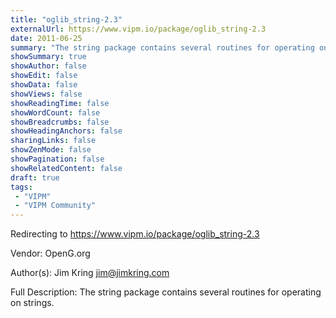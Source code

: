 ```yaml
---
title: "oglib_string-2.3"
externalUrl: https://www.vipm.io/package/oglib_string-2.3
date: 2011-06-25
summary: "The string package contains several routines for operating on strings."
showSummary: true
showAuthor: false
showEdit: false
showData: false
showViews: false
showReadingTime: false
showWordCount: false
showBreadcrumbs: false
showHeadingAnchors: false
sharingLinks: false
showZenMode: false
showPagination: false
showRelatedContent: false
draft: true
tags:
 - "VIPM"
 - "VIPM Community"
---
```


Redirecting to https://www.vipm.io/package/oglib_string-2.3

Vendor: OpenG.org

Author(s): Jim Kring <jim@jimkring.com>
 
Full Description:
The string package contains several routines for operating on strings.